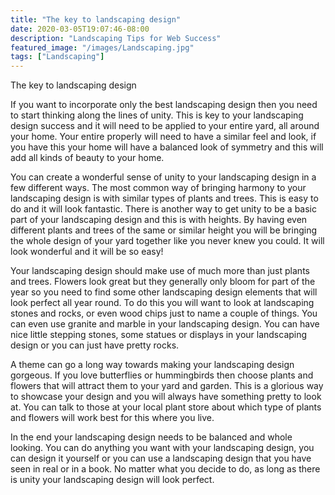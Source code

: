 ```yaml
---
title: "The key to landscaping design"
date: 2020-03-05T19:07:46-08:00
description: "Landscaping Tips for Web Success"
featured_image: "/images/Landscaping.jpg"
tags: ["Landscaping"]
---
```


The key to landscaping design 

If you want to incorporate only the best landscaping design then you need to start thinking along the lines of unity. This is key to your landscaping design success and it will need to be applied to your entire yard, all around your home. Your entire properly will need to have a similar feel and look, if you have this your home will have a balanced look of symmetry and this will add all kinds of beauty to your home. 

You can create a wonderful sense of unity to your landscaping design in a few different ways. The most common way of bringing harmony to your landscaping design is with similar types of plants and trees. This is easy to do and it will look fantastic. There is another way to get unity to be a basic part of your landscaping design and this is with heights. By having even different plants and trees of the same or similar height you will be bringing the whole design of your yard together like you never knew you could. It will look wonderful and it will be so easy! 

Your landscaping design should make use of much more than just plants and trees. Flowers look great but they generally only bloom for part of the year so you need to find some other landscaping design elements that will look perfect all year round. To do this you will want to look at landscaping stones and rocks, or even wood chips just to name a couple of things. You can even use granite and marble in your landscaping design. You can have nice little stepping stones, some statues or displays in your landscaping design or you can just have pretty rocks. 

A theme can go a long way towards making your landscaping design gorgeous. If you love butterflies or hummingbirds then choose plants and flowers that will attract them to your yard and garden. This is a glorious way to showcase your design and you will always have something pretty to look at. You can talk to those at your local plant store about which type of plants and flowers will work best for this where you live. 

In the end your landscaping design needs to be balanced and whole looking. You can do anything you want with your landscaping design, you can design it yourself or you can use a landscaping design that you have seen in real or in a book. No matter what you decide to do, as long as there is unity your landscaping design will look perfect. 



